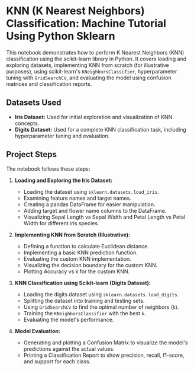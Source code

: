 # KNN (K Nearest Neighbors) Classification: Machine Tutorial Using Python Sklearn

This notebook demonstrates how to perform K Nearest Neighbors (KNN) classification using the scikit-learn library in Python. It covers loading and exploring datasets, implementing KNN from scratch (for illustrative purposes), using scikit-learn's `KNeighborsClassifier`, hyperparameter tuning with `GridSearchCV`, and evaluating the model using confusion matrices and classification reports.

## Datasets Used

- **Iris Dataset:** Used for initial exploration and visualization of KNN concepts.
- **Digits Dataset:** Used for a complete KNN classification task, including hyperparameter tuning and evaluation.

## Project Steps

The notebook follows these steps:

1.  **Loading and Exploring the Iris Dataset:**
    -   Loading the dataset using `sklearn.datasets.load_iris`.
    -   Examining feature names and target names.
    -   Creating a pandas DataFrame for easier manipulation.
    -   Adding target and flower name columns to the DataFrame.
    -   Visualizing Sepal Length vs Sepal Width and Petal Length vs Petal Width for different iris species.

2.  **Implementing KNN from Scratch (Illustrative):**
    -   Defining a function to calculate Euclidean distance.
    -   Implementing a basic KNN prediction function.
    -   Evaluating the custom KNN implementation.
    -   Visualizing the decision boundary for the custom KNN.
    -   Plotting Accuracy vs k for the custom KNN.

3.  **KNN Classification using Scikit-learn (Digits Dataset):**
    -   Loading the digits dataset using `sklearn.datasets.load_digits`.
    -   Splitting the dataset into training and testing sets.
    -   Using `GridSearchCV` to find the optimal number of neighbors (`k`).
    -   Training the `KNeighborsClassifier` with the best `k`.
    -   Evaluating the model's performance.

4.  **Model Evaluation:**
    -   Generating and plotting a Confusion Matrix to visualize the model's predictions against the actual values.
    -   Printing a Classification Report to show precision, recall, f1-score, and support for each class.

